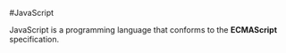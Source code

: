 #JavaScript
JavaScript is a programming language that conforms to the **ECMAScript** specification.